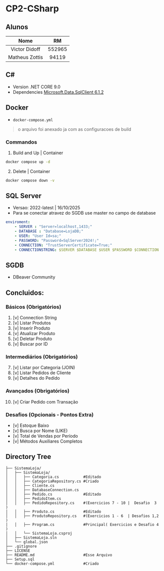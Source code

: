# CP2-CSharp

## Alunos
|Nome|RM|
|:--:|:--:|
|Victor Didoff|552965|
|Matheus Zottis|94119|

## C#

- Version .NET CORE 9.0
- Dependencies [Microsoft.Data.SqlClient 6.1.2](https://www.nuget.org/packages/Microsoft.Data.SqlClient/6.1.2?_src=template)

## Docker

- `docker-compose.yml`

> o arquivo foi anexado ja com as configuracoes de build

### Commandos

1. Build and Up | Container

```bash
docker compose up -d
```

2. Delete | Container

```bash
docker compose down -v
```


## SQL Server

- Versao: 2022-latest | 16/10/2025
- Para se conectar atravez do SGDB use master no campo de database

```yml
enviroment:
    - SERVER : "Server=localhost,1433;"
    - DATABASE : "Database=LojaDB;"
    - USER: "User Id=sa;"
    - PASSWORD: "Password=SqlServer2024!;"
    - CONNECTION: "TrustServerCertificate=True;"
    - CONNECTIONSTRING: $SERVER $DATABASE $USER $PASSWORD $CONNECTION
```


## SGDB

- DBeaver Community

## Concluidos:

### Básicos (Obrigatórios)
1. [v] Connection String
2. [v] Listar Produtos
3. [v] Inserir Produto
4. [v] Atualizar Produto
5. [v] Deletar Produto
6. [v] Buscar por ID

### Intermediários (Obrigatórios)
7. [v] Listar por Categoria (JOIN)
8. [v] Listar Pedidos de Cliente
9. [v] Detalhes do Pedido

### Avançados (Obrigatórios)
10. [v] Criar Pedido com Transação

### Desafios (Opcionais - Pontos Extra)
- [v] Estoque Baixo
- [v] Busca por Nome (LIKE)
- [v] Total de Vendas por Período
- [v] Métodos Auxiliares Completos

## Directory Tree

```
├── SistemaLoja/
│   ├── SistemaLoja/
│   │   ├── Categoria.cs           #Editado
│   │   ├── CategoriaRepository.cs #Criado
│   │   ├── Cliente.cs
│   │   ├── DatabaseConnection.cs
│   │   ├── Pedido.cs              #Editado
│   │   ├── PedidoItem.cs
│   │   ├── PedidoRepository.cs    #(Exercicios 7 - 10 |  Desafio  3  )
│   │   ├── Produto.cs             #Editado
│   │   ├── ProdutoRepository.cs   #(Exercicios 1 - 6  | Desafios 1,2 )
│   │   ├── Program.cs             #Principal( Exercicios e Desafio 4 )
│   │   └── SistemaLoja.csproj
│   ├── SistemaLoja.sln
│   └── global.json
├── .gitignore
├── LICENSE
├── README.md                      #Esse Arquivo
├── Setup.sql
└── docker-compose.yml             #Criado
```
